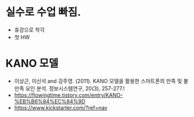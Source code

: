 # 실수로 수업 빠짐.
- 휴강으로 착각
- 첫 HW

# KANO 모델
- 이상근, 이신석 and 강주영. (2011). KANO 모델을 활용한 스마트폰의 만족 및 불만족 요인 분석. 정보시스템연구, 20(3), 257-277.!
- https://flowingtime.tistory.com/entry/KANO-%EB%B6%84%EC%84%9D
- https://www.kickstarter.com/?ref=nav

